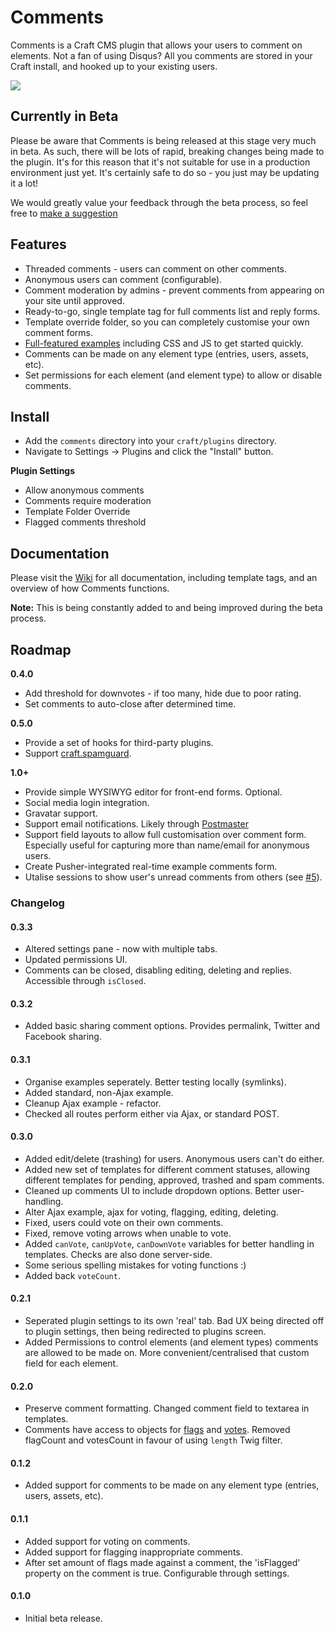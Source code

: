 # Comments

Comments is a Craft CMS plugin that allows your users to comment on elements. Not a fan of using Disqus? All you comments are stored in your Craft install, and hooked up to your existing users.

<img src="https://raw.githubusercontent.com/engram-design/Comments/master/screenshots/main.png" />


## Currently in Beta

Please be aware that Comments is being released at this stage very much in beta. As such, there will be lots of rapid, breaking changes being made to the plugin. It's for this reason that it's not suitable for use in a production environment just yet. It's certainly safe to do so - you just may be updating it a lot!

We would greatly value your feedback through the beta process, so feel free to [make a suggestion](https://github.com/engram-design/Comments/issues)


## Features

- Threaded comments - users can comment on other comments.
- Anonymous users can comment (configurable).
- Comment moderation by admins - prevent comments from appearing on your site until approved.
- Ready-to-go, single template tag for full comments list and reply forms.
- Template override folder, so you can completely customise your own comment forms.
- [Full-featured examples](https://github.com/engram-design/Comments/tree/master/examples) including CSS and JS to get started quickly.
- Comments can be made on any element type (entries, users, assets, etc).
- Set permissions for each element (and element type) to allow or disable comments.


## Install

- Add the `comments` directory into your `craft/plugins` directory.
- Navigate to Settings -> Plugins and click the "Install" button.

**Plugin Settings**

- Allow anonymous comments
- Comments require moderation
- Template Folder Override
- Flagged comments threshold


## Documentation

Please visit the [Wiki](https://github.com/engram-design/Comments/wiki) for all documentation, including template tags, and an overview of how Comments functions.

**Note:** This is being constantly added to and being improved during the beta process.


## Roadmap

**0.4.0**

- Add threshold for downvotes - if too many, hide due to poor rating.
- Set comments to auto-close after determined time.

**0.5.0**

- Provide a set of hooks for third-party plugins.
- Support [craft.spamguard](https://github.com/selvinortiz/craft.spamguard).

**1.0+**

- Provide simple WYSIWYG editor for front-end forms. Optional.
- Social media login integration.
- Gravatar support.
- Support email notifications. Likely through [Postmaster](https://github.com/objectivehtml/Postmaster-for-Craft-CMS)
- Support field layouts to allow full customisation over comment form. Especially useful for capturing more than name/email for anonymous users.
- Create Pusher-integrated real-time example comments form.
- Utalise sessions to show user's unread comments from others (see [#5](https://github.com/engram-design/Comments/issues/5)).


### Changelog

#### 0.3.3

- Altered settings pane - now with multiple tabs.
- Updated permissions UI.
- Comments can be closed, disabling editing, deleting and replies. Accessible through `isClosed`.


#### 0.3.2

- Added basic sharing comment options. Provides permalink, Twitter and Facebook sharing.

#### 0.3.1

- Organise examples seperately. Better testing locally (symlinks).
- Added standard, non-Ajax example.
- Cleanup Ajax example - refactor.
- Checked all routes perform either via Ajax, or standard POST.

#### 0.3.0

- Added edit/delete (trashing) for users. Anonymous users can't do either.
- Added new set of templates for different comment statuses, allowing different templates for pending, approved, trashed and spam comments.
- Cleaned up comments UI to include dropdown options. Better user-handling.
- Alter Ajax example, ajax for voting, flagging, editing, deleting.
- Fixed, users could vote on their own comments.
- Fixed, remove voting arrows when unable to vote.
- Added `canVote`, `canUpVote`, `canDownVote` variables for better handling in templates. Checks are also done server-side.
- Some serious spelling mistakes for voting functions :)
- Added back `voteCount`.

#### 0.2.1

- Seperated plugin settings to its own 'real' tab. Bad UX being directed off to plugin settings, then being redirected to plugins screen.
- Added Permissions to control elements (and element types) comments are allowed to be made on. More convenient/centralised that custom field for each element.

#### 0.2.0

- Preserve comment formatting. Changed comment field to textarea in templates.
- Comments have access to objects for [flags](https://github.com/engram-design/Comments/wiki/Comment-ElementType#flags) and [votes](https://github.com/engram-design/Comments/wiki/Comment-ElementType#votes). Removed flagCount and votesCount in favour of using `length` Twig filter.

#### 0.1.2

- Added support for comments to be made on any element type (entries, users, assets, etc).

#### 0.1.1

- Added support for voting on comments.
- Added support for flagging inappropriate comments.
- After set amount of flags made against a comment, the 'isFlagged' property on the comment is true. Configurable through settings.

#### 0.1.0

- Initial beta release.